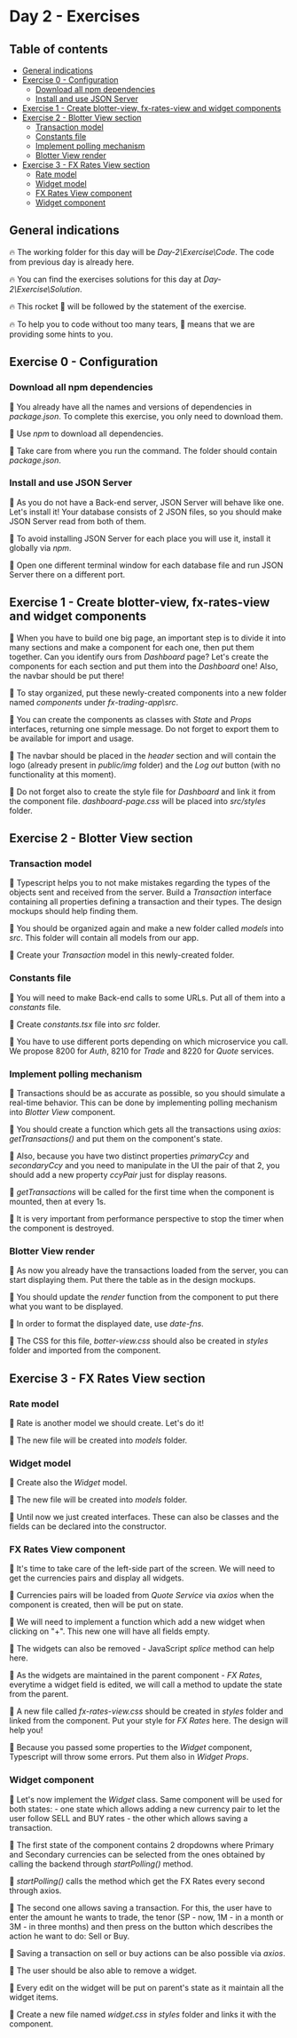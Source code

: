 # Day 2 - Exercises

## Table of contents

- [General indications](#general-indications)
- [Exercise 0 - Configuration](#exercise-0---configuration)
  - [Download all npm dependencies](#download-all-npm-dependencies)
  - [Install and use JSON Server](#install-and-use-json-server)
- [Exercise 1 - Create blotter-view, fx-rates-view and widget components](#exercise-1---create-blotter-view-fx-rates-view-and-widget-components)
- [Exercise 2 - Blotter View section](#exercise-2---blotter-view-section)
  - [Transaction model](#transaction-model)
  - [Constants file](#constants-file)
  - [Implement polling mechanism](#implement-polling-mechanism)
  - [Blotter View render](#blotter-view-render)
- [Exercise 3 - FX Rates View section](#exercise-3---fx-rates-view-section)
  - [Rate model](#rate-model)
  - [Widget model](#widget-model)
  - [FX Rates View component](#fx-rates-view-component)
  - [Widget component](#widget-component)

## General indications

🔥 The working folder for this day will be _Day-2\Exercise\Code_. The code from previous day is already here.

🔥 You can find the exercises solutions for this day at _Day-2\Exercise\Solution_.

🔥 This rocket 🚀 will be followed by the statement of the exercise.

🔥 To help you to code without too many tears, 🎁 means that we are providing some hints to you.

## Exercise 0 - Configuration

### Download all npm dependencies

🚀 You already have all the names and versions of dependencies in *package.json*. To complete this exercise, you only need to download them.

  🎁 Use *npm* to download all dependencies.

  🎁 Take care from where you run the command. The folder should contain *package.json*.

### Install and use JSON Server

🚀 As you do not have a Back-end server, JSON Server will behave like one. Let's install it! Your database consists of 2 JSON files, so you should make JSON Server read from both of them.

  🎁 To avoid installing JSON Server for each place you will use it, install it globally via *npm*.

  🎁 Open one different terminal window for each database file and run JSON Server there on a different port.

## Exercise 1 - Create blotter-view, fx-rates-view and widget components

🚀 When you have to build one big page, an important step is to divide it into many sections and make a component for each one, then put them together. Can you identify ours from *Dashboard* page? Let's create the components for each section and put them into the *Dashboard* one! Also, the navbar should be put there!

 🎁 To stay organized, put these newly-created components into a new folder named *components* under *fx-trading-app\src*.

 🎁 You can create the components as classes with *State* and *Props* interfaces, returning one simple message. Do not forget to export them to be available for import and usage.

 🎁 The navbar should be placed in the *header* section and will contain the logo (already present in *public/img* folder) and the *Log out* button (with no functionality at this moment).

 🎁 Do not forget also to create the style file for *Dashboard* and link it from the component file. *dashboard-page.css* will be placed into *src/styles* folder.

## Exercise 2 - Blotter View section

### Transaction model

🚀 Typescript helps you to not make mistakes regarding the types of the objects sent and received from the server. Build a *Transaction* interface containing all properties defining a transaction and their types. The design mockups should help finding them.

 🎁 You should be organized again and make a new folder called *models* into _src_. This folder will contain all models from our app.

 🎁 Create your *Transaction* model in this newly-created folder.

### Constants file

🚀 You will need to make Back-end calls to some URLs. Put all of them into a *constants* file.

  🎁 Create *constants.tsx* file into _src_ folder.

  🎁 You have to use different ports depending on which microservice you call. We propose 8200 for *Auth*, 8210 for *Trade* and 8220 for *Quote* services.

### Implement polling mechanism

🚀 Transactions should be as accurate as possible, so you should simulate a real-time behavior. This can be done by implementing polling mechanism into *Blotter View* component.

  🎁 You should create a function which gets all the transactions using *axios*: *getTransactions()* and put them on the component's state.

  🎁 Also, because you have two distinct properties *primaryCcy* and *secondaryCcy* and you need to manipulate in the UI the pair of that 2, you should add a new property *ccyPair* just for display reasons.

  🎁 *getTransactions* will be called for the first time when the component is mounted, then at every 1s.

  🎁 It is very important from performance perspective to stop the timer when the component is destroyed.

### Blotter View render

🚀 As now you already have the transactions loaded from the server, you can start displaying them. Put there the table as in the design mockups.
  
  🎁 You should update the *render* function from the component to put there what you want to be displayed.

  🎁 In order to format the displayed date, use *date-fns*.

  🎁 The CSS for this file, *botter-view.css* should also be created in *styles* folder and imported from the component.

## Exercise 3 - FX Rates View section

### Rate model

🚀 Rate is another model we should create. Let's do it!

  🎁 The new file will be created into *models* folder.

### Widget model

🚀 Create also the *Widget* model.

  🎁 The new file will be created into *models* folder.

  🎁 Until now we just created interfaces. These can also be classes and the fields can be declared into the constructor.

### FX Rates View component

🚀 It's time to take care of the left-side part of the screen. We will need to get the currencies pairs and display all widgets.

  🎁 Currencies pairs will be loaded from *Quote Service* via *axios* when the component is created, then will be put on state.

  🎁 We will need to implement a function which add a new widget when clicking on "+". This new one will have all fields empty.

  🎁 The widgets can also be removed - JavaScript *splice* method can help here.

  🎁 As the widgets are maintained in the parent component - *FX Rates*, everytime a widget field is edited, we will call a method to update the state from the parent.

  🎁 A new file called _fx-rates-view.css_ should be created in *styles* folder and linked from the component. Put your style for *FX Rates* here. The design will help you!

  🎁 Because you passed some properties to the *Widget* component, Typescript will throw some errors. Put them also in *Widget Props*.

### Widget component

🚀 Let's now implement the *Widget* class. Same component will be used for both states:
    - one state which allows adding a new currency pair to let the user follow SELL and BUY rates
    - the other which allows saving a transaction.

 🎁 The first state of the component contains 2 dropdowns where Primary and Secondary currencies can be selected from the ones obtained by calling the backend through *startPolling()* method.

 🎁 *startPolling()* calls the method which get the FX Rates every second through axios.

 🎁 The second one allows saving a transaction. For this, the user have to enter the amount he wants to trade, the tenor (SP - now, 1M - in a month or 3M - in three months) and then press on the button which describes the action he want to do: Sell or Buy.

 🎁 Saving a transaction on sell or buy actions can be also possible via *axios*.

 🎁 The user should be also able to remove a widget.

 🎁 Every edit on the widget will be put on parent's state as it maintain all the widget items.

 🎁 Create a new file named *widget.css* in *styles* folder and links it with the component.
